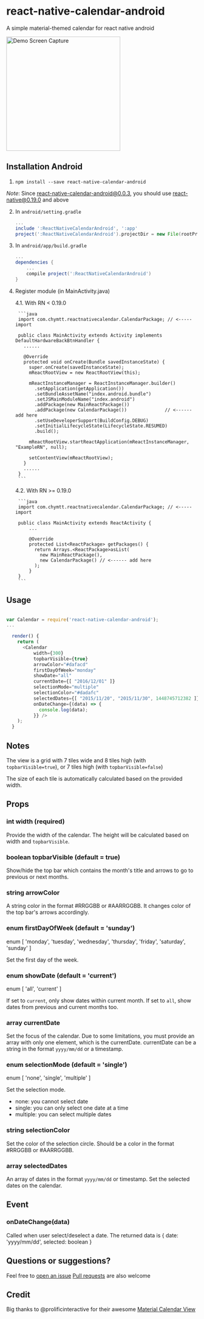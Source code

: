 # react-native-calendar-android

A simple material-themed calendar for react native android

<img src="https://dl.dropboxusercontent.com/u/20911725/Screenshots/Screencast-2015.12.01-00.32.gif" alt="Demo Screen Capture" width="300px" />

## Installation Android
1. `npm install --save react-native-calendar-android`

_Note_: Since react-native-calendar-android@0.0.3, you should use react-native@0.19.0 and above

2. In `android/setting.gradle`

    ```gradle
    ...
    include ':ReactNativeCalendarAndroid', ':app'
    project(':ReactNativeCalendarAndroid').projectDir = new File(rootProject.projectDir, '../node_modules/react-native-calendar-android/android')
    ```

3. In `android/app/build.gradle`

    ```gradle
    ...
    dependencies {
        ...
        compile project(':ReactNativeCalendarAndroid')
    }
    ```

4. Register module (in MainActivity.java)

    4.1. With RN < 0.19.0

        ```java
        import com.chymtt.reactnativecalendar.CalendarPackage; // <----- import

        public class MainActivity extends Activity implements DefaultHardwareBackBtnHandler {
          ......

          @Override
          protected void onCreate(Bundle savedInstanceState) {
            super.onCreate(savedInstanceState);
            mReactRootView = new ReactRootView(this);

            mReactInstanceManager = ReactInstanceManager.builder()
              .setApplication(getApplication())
              .setBundleAssetName("index.android.bundle")
              .setJSMainModuleName("index.android")
              .addPackage(new MainReactPackage())
              .addPackage(new CalendarPackage())              // <------ add here
              .setUseDeveloperSupport(BuildConfig.DEBUG)
              .setInitialLifecycleState(LifecycleState.RESUMED)
              .build();

            mReactRootView.startReactApplication(mReactInstanceManager, "ExampleRN", null);

            setContentView(mReactRootView);
          }
          ......
        }
        ```

    4.2. With RN >= 0.19.0

        ```java
        import com.chymtt.reactnativecalendar.CalendarPackage; // <----- import

        public class MainActivity extends ReactActivity {
            ...

            @Override
            protected List<ReactPackage> getPackages() {
              return Arrays.<ReactPackage>asList(
                new MainReactPackage(),
                new CalendarPackage() // <------ add here
              );
            }
        }
        ```

## Usage

```js

var Calendar = require('react-native-calendar-android');
...

  render() {
    return (
      <Calendar
          width={300}
          topbarVisible={true}
          arrowColor="#dafacd"
          firstDayOfWeek="monday"
          showDate="all"
          currentDate={[ "2016/12/01" ]}
          selectionMode="multiple"
          selectionColor="#dadafc"
          selectedDates={[ "2015/11/20", "2015/11/30", 1448745712382 ]}
          onDateChange={(data) => {
            console.log(data);
          }} />
    );
  }
```

## Notes

The view is a grid with 7 tiles wide and 8 tiles high (with ```topbarVisible=true```), or 7 tiles high (with ```topbarVisible=false```)

The size of each tile is automatically calculated based on the provided width.

## Props

### int width (required)

Provide the width of the calendar. The height will be calculated based on width and ```topbarVisible```.

### boolean topbarVisible (default = true)

Show/hide the top bar which contains the month's title and arrows to go to previous or next months.

### string arrowColor

A string color in the format #RRGGBB or #AARRGGBB. It changes color of the top bar's arrows accordingly.

### enum firstDayOfWeek (default = 'sunday')

enum [ 'monday', 'tuesday', 'wednesday', 'thursday', 'friday', 'saturday', 'sunday' ]

Set the first day of the week.

### enum showDate (default = 'current')

enum [ 'all', 'current' ]

If set to ```current```, only show dates within current month. If set to ```all```, show dates from previous and current months too.

### array currentDate

Set the focus of the calendar. Due to some limitations, you must provide an array with only one element, which is the currentDate. currentDate can be a string in the format ```yyyy/mm/dd``` or a timestamp.

### enum selectionMode (default = 'single')

enum [ 'none', 'single', 'multiple' ]

Set the selection mode.

- none: you cannot select date
- single: you can only select one date at a time
- multiple: you can select multiple dates

### string selectionColor

Set the color of the selection circle. Should be a color in the format #RRGGBB or #AARRGGBB.

### array selectedDates

An array of dates in the format ```yyyy/mm/dd``` or timestamp. Set the selected dates on the calendar.

## Event

### onDateChange(data)

Called when user select/deselect a date. The returned data is { date: 'yyyy/mm/dd', selected: boolean }

## Questions or suggestions?

Feel free to [open an issue](https://github.com/chymtt/ReactNativeCalendarAndroid/issues)
[Pull requests](https://github.com/chymtt/ReactNativeCalendarAndroid/pulls) are also welcome

## Credit

Big thanks to @prolificinteractive for their awesome [Material Calendar View](https://github.com/prolificinteractive/material-calendarview)
